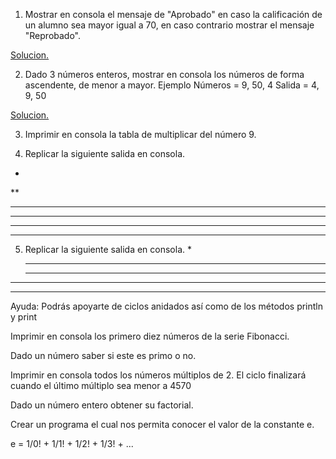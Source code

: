 1. Mostrar en consola el mensaje de "Aprobado" en caso la calificación de un alumno sea mayor igual a 70, en caso contrario mostrar el mensaje "Reprobado".

[Solucion.](rerultadosCalificaciones.java)

2. Dado 3 números enteros, mostrar en consola los números de forma ascendente, de menor a mayor. Ejemplo Números = 9, 50, 4 Salida = 4, 9, 50

[Solucion.](ordenarNumeros.java)

3. Imprimir en consola la tabla de multiplicar del número 9.

4. Replicar la siguiente salida en consola.

*
**
***
****
*****
******
5. Replicar la siguiente salida en consola.
     *
    ***
   *****
  *******
 *********
Ayuda: Podrás apoyarte de ciclos anidados así como de los métodos println y print

Imprimir en consola los primero diez números de la serie Fibonacci.

Dado un número saber si este es primo o no.

Imprimir en consola todos los números múltiplos de 2. El ciclo finalizará cuando el último múltiplo sea menor a 4570

Dado un número entero obtener su factorial.

Crear un programa el cual nos permita conocer el valor de la constante e.

e =  1/0! + 1/1! + 1/2! + 1/3! + ...